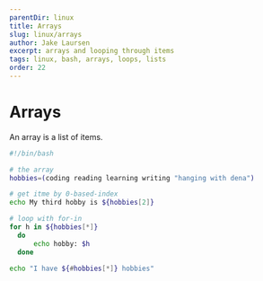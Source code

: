 ```yaml
---
parentDir: linux
title: Arrays
slug: linux/arrays
author: Jake Laursen
excerpt: arrays and looping through items
tags: linux, bash, arrays, loops, lists
order: 22
---
```


# Arrays
An array is a list of items.  
```bash
#!/bin/bash

# the array
hobbies=(coding reading learning writing "hanging with dena")

# get itme by 0-based-index
echo My third hobby is ${hobbies[2]}

# loop with for-in
for h in ${hobbies[*]}
  do
	  echo hobby: $h
  done
  
echo "I have ${#hobbies[*]} hobbies"
```